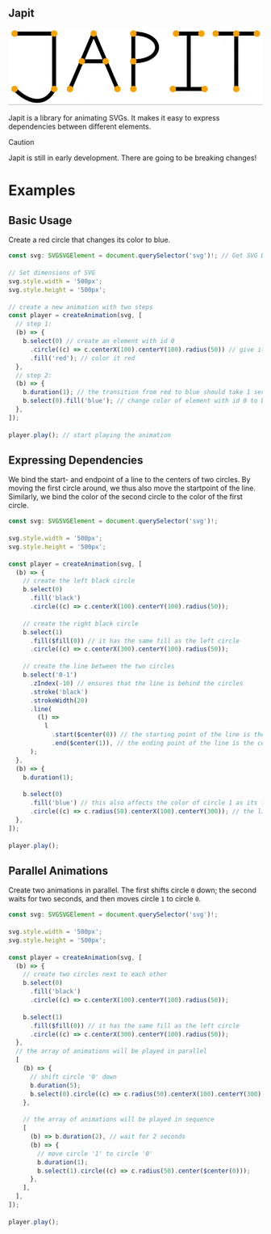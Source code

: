 Japit
-----

<p align="center">
  <img src="assets/japit.gif" alt="Animated Japit Logo">
</p>

Japit is a library for animating SVGs. It makes it easy to express dependencies between different elements.

> [!CAUTION]
> Japit is still in early development. There are going to be breaking changes!

# Examples

## Basic Usage
Create a red circle that changes its color to blue.

```TypeScript
const svg: SVGSVGElement = document.querySelector('svg')!; // Get SVG DOM element

// Set dimensions of SVG
svg.style.width = '500px';
svg.style.height = '500px';

// create a new animation with two steps
const player = createAnimation(svg, [
  // step 1:
  (b) => {
    b.select(0) // create an element with id 0
      .circle((c) => c.centerX(100).centerY(100).radius(50)) // give it the shape circle and specify its position and radius
      .fill('red'); // color it red
  },
  // step 2:
  (b) => {
    b.duration(1); // the transition from red to blue should take 1 second
    b.select(0).fill('blue'); // change color of element with id 0 to blue
  },
]);

player.play(); // start playing the animation

```

## Expressing Dependencies
We bind the start- and endpoint of a line to the centers of two circles. By moving the first circle around, we thus also move the startpoint of the line. Similarly, we bind the color of the second circle to the color of the first circle.

```TypeScript
const svg: SVGSVGElement = document.querySelector('svg')!;

svg.style.width = '500px';
svg.style.height = '500px';

const player = createAnimation(svg, [
  (b) => {
    // create the left black circle
    b.select(0)
      .fill('black')
      .circle((c) => c.centerX(100).centerY(100).radius(50));

    // create the right black circle
    b.select(1)
      .fill($fill(0)) // it has the same fill as the left circle
      .circle((c) => c.centerX(300).centerY(100).radius(50));

    // create the line between the two circles
    b.select('0-1')
      .zIndex(-10) // ensures that the line is behind the circles
      .stroke('black')
      .strokeWidth(20)
      .line(
        (l) =>
          l
            .start($center(0)) // the starting point of the line is the center of the left circle
            .end($center(1)), // the ending point of the line is the center of the right circle
      );
  },
  (b) => {
    b.duration(1);

    b.select(0)
      .fill('blue') // this also affects the color of circle 1 as its fill is equal to the fill of circle 0
      .circle((c) => c.radius(50).centerX(100).centerY(300)); // the line '0-1' follows the center of the circle
  },
]);

player.play();
```

## Parallel Animations
Create two animations in parallel. The first shifts circle `0` down; the second waits for two seconds, and then moves circle `1` to circle `0`.

```TypeScript
const svg: SVGSVGElement = document.querySelector('svg')!;

svg.style.width = '500px';
svg.style.height = '500px';

const player = createAnimation(svg, [
  (b) => {
    // create two circles next to each other
    b.select(0)
      .fill('black')
      .circle((c) => c.centerX(100).centerY(100).radius(50));

    b.select(1)
      .fill($fill(0)) // it has the same fill as the left circle
      .circle((c) => c.centerX(300).centerY(100).radius(50));
  },
  // the array of animations will be played in parallel
  [
    (b) => {
      // shift circle '0' down
      b.duration(5);
      b.select(0).circle((c) => c.radius(50).centerX(100).centerY(300));
    },

    // the array of animations will be played in sequence
    [
      (b) => b.duration(2), // wait for 2 seconds
      (b) => {
        // move circle '1' to circle '0'
        b.duration(1);
        b.select(1).circle((c) => c.radius(50).center($center(0)));
      },
    ],
  ],
]);

player.play();
```
